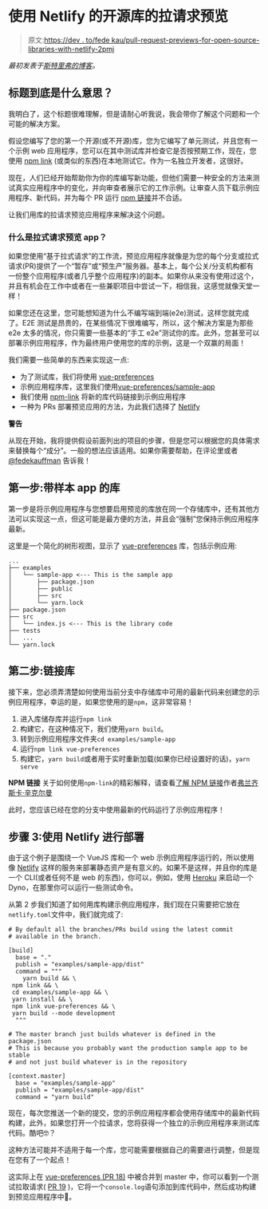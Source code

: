 # 使用 Netlify 的开源库的拉请求预览

> 原文:[https://dev . to/fede kau/pull-request-previews-for-open-source-libraries-with-netlify-2pmj](https://dev.to/fedekau/pull-request-previews-for-open-source-libraries-with-netlify-2pmj)

*最初发表于[斯特里弗的博客](https://www.streaver.com/blog/posts/pull-request-previews-for-open-source-libraries-with-netlify.html)。*

## [](#what-does-the-title-even-mean)标题到底是什么意思？

我明白了，这个标题很难理解，但是请耐心听我说，我会带你了解这个问题和一个可能的解决方案。

假设您编写了您的第一个开源(或不开源)库，您为它编写了单元测试，并且您有一个示例 web 应用程序，您可以在其中测试库并检查它是否按预期工作，现在，您使用 [npm link](https://docs.npmjs.com/cli/link.html) (或类似的东西)在本地测试它。作为一名独立开发者，这很好。

现在，人们已经开始帮助你为你的库编写新功能，但他们需要一种安全的方法来测试真实应用程序中的变化，并向审查者展示它的工作示例。让审查人员下载示例应用程序、新代码，并为每个 PR 运行 [npm 链接](https://docs.npmjs.com/cli/link.html)并不合适。

让我们用库的拉请求预览应用程序来解决这个问题。

### [](#what-is-a-pull-request-preview-app)什么是拉式请求预览 app？

如果您使用“基于拉式请求”的工作流，预览应用程序就像是为您的每个分支或拉式请求(PR)提供了一个“暂存”或“预生产”服务器。基本上，每个公关/分支机构都有一份整个应用程序(或者几乎整个应用程序)的副本。如果你从来没有使用过这个，并且有机会在工作中或者在一些兼职项目中尝试一下，相信我，这感觉就像天堂一样！

如果您还在这里，您可能想知道为什么不编写端到端(e2e)测试，这样您就完成了。E2E 测试是昂贵的，在某些情况下很难编写，所以，这个解决方案是为那些 e2e 太多的情况，你只需要一些基本的“手工 e2e”测试你的库。此外，您甚至可以部署示例应用程序，作为最终用户使用您的库的示例，这是一个双赢的局面！

我们需要一些简单的东西来实现这一点:

*   为了测试库，我们将使用 [vue-preferences](https://github.com/streaver/vue-preferences)
*   示例应用程序库，这里我们使用[vue-preferences/sample-app](https://github.com/streaver/vue-preferences/tree/master/examples/sample-app)
*   我们使用 [npm-link](https://docs.npmjs.com/cli/link) 将新的库代码链接到示例应用程序
*   一种为 PRs 部署预览应用的方法，为此我们选择了 [Netlify](https://netlify.com)

**警告**

从现在开始，我将提供假设前面列出的项目的步骤，但是您可以根据您的具体需求来替换每个“成分”。一般的想法应该适用。如果你需要帮助，在评论里或者 [@fedekauffman](https://twitter.com/fedekauffman) 告诉我！

## [](#step-1-library-with-a-sample-app)第一步:带样本 app 的库

第一步是将示例应用程序与您想要启用预览的库放在同一个存储库中，还有其他方法可以实现这一点，但这可能是最方便的方法，并且会“强制”您保持示例应用程序最新。

这里是一个简化的树形视图，显示了 [vue-preferences](https://github.com/streaver/vue-preferences) 库，包括示例应用:

```
...
├── examples
│   └── sample-app <--- This is the sample app
│       ├── package.json
│       ├── public
│       ├── src
│       └── yarn.lock
├── package.json
├── src
│   └── index.js <--- This is the library code
├── tests
│   ...
└── yarn.lock 
```

## [](#step-2-linking-the-library)第二步:链接库

接下来，您必须弄清楚如何使用当前分支中存储库中可用的最新代码来创建您的示例应用程序，幸运的是，如果您使用的是`npm`，这非常容易！

1.  进入库储存库并运行`npm link`
2.  构建它，在这种情况下，我们使用`yarn build`。
3.  转到示例应用程序文件夹`cd examples/sample-app`
4.  运行`npm link vue-preferences`
5.  构建它，`yarn build`或者用于实时重新加载(如果你已经设置好的话)，`yarn serve`

**NPM 链接**
关于如何使用`npm-link`的精彩解释，请查看[了解 NPM 链接](https://medium.com/dailyjs/how-to-use-npm-link-7375b6219557)作者[弗兰齐斯卡·辛克尔曼](https://twitter.com/fhinkel)

此时，您应该已经在您的分支中使用最新的代码运行了示例应用程序！

## [](#step-3-deploying-with-netlify)步骤 3:使用 Netlify 进行部署

由于这个例子是围绕一个 VueJS 库和一个 web 示例应用程序运行的，所以使用像 [Netlify](https://www.netlify.com) 这样的服务来部署静态资产是有意义的。如果不是这样，并且你的库是一个 CLI(或者任何不是 web 的东西)，你可以，例如，使用 [Heroku](https://www.heroku.com/) 来启动一个 Dyno，在那里你可以运行一些测试命令。

从第 2 步我们知道了如何用库构建示例应用程序，我们现在只需要把它放在`netlify.toml`文件中，我们就完成了:

```
# By default all the branches/PRs build using the latest commit
# available in the branch.

[build]
  base = "."
  publish = "examples/sample-app/dist"
  command = """
    yarn build && \
 npm link && \
 cd examples/sample-app && \
 yarn install && \
 npm link vue-preferences && \
 yarn build --mode development
  """

# The master branch just builds whatever is defined in the package.json
# This is because you probably want the production sample app to be stable
# and not just build whatever is in the repository

[context.master]
  base = "examples/sample-app"
  publish = "examples/sample-app/dist"
  command = "yarn build" 
```

现在，每次您推送一个新的提交，您的示例应用程序都会使用存储库中的最新代码构建，此外，如果您打开一个拉请求，您将获得一个独立的示例应用程序来测试库代码。酷吧🤓？

这种方法可能并不适用于每一个库，您可能需要根据自己的需要进行调整，但是现在您有了一个起点！

这实际上在 [vue-preferences (PR 18)](https://github.com/streaver/vue-preferences/pull/18) 中被合并到 master 中，你可以看到一个测试拉取请求( [PR 19](https://github.com/streaver/vue-preferences/pull/19) )，它将一个`console.log`语句添加到库代码中，然后成功构建到预览应用程序中🎉。